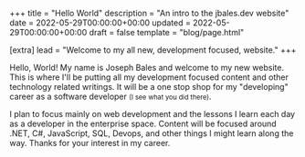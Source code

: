 +++
title = "Hello World"
description = "An intro to the jbales.dev website"
date = 2022-05-29T00:00:00+00:00
updated = 2022-05-29T00:00:00+00:00
draft = false
template = "blog/page.html"

[extra]
lead = "Welcome to my all new, development focused, website."
+++

Hello, World! My name is Joseph Bales and welcome to my new website. This is where I'll be putting all my development focused content and other technology related writings. It will be a one stop shop for my "developing" career as a software developer <small>(I see what you did there)</small>.

I plan to focus mainly on web development and the lessons I learn each day as a developer in the enterprise space. Content will be focused around .NET, C#, JavaScript, SQL, Devops, and other things I might learn along the way. Thanks for your interest in my career. 

